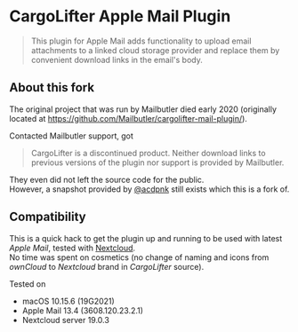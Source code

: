 # CargoLifter Apple Mail Plugin

> This plugin for Apple Mail adds functionality to upload email attachments to a linked cloud storage provider and replace them by convenient download links in the email's body.

## About this fork

The original project that was run by Mailbutler died early 2020 (originally located at <https://github.com/Mailbutler/cargolifter-mail-plugin/>).  

Contacted Mailbutler support, got

> CargoLifter is a discontinued product. Neither download links to previous versions of the plugin nor support is provided by Mailbutler.

They even did not left the source code for the public.  
However, a snapshot provided by [@acdpnk](https://github.com/acdpnk) still exists which this is a fork of.

## Compatibility

This is a quick hack to get the plugin up and running to be used with latest *Apple Mail*, tested with [Nextcloud](https://nextcloud.com).  
No time was spent on cosmetics (no change of naming and icons from *ownCloud* to *Nextcloud* brand in *CargoLifter* source).

Tested on

* macOS 10.15.6 (19G2021)
* Apple Mail 13.4 (3608.120.23.2.1)
* Nextcloud server 19.0.3


